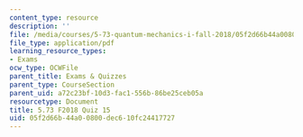 ```yaml
---
content_type: resource
description: ''
file: /media/courses/5-73-quantum-mechanics-i-fall-2018/05f2d66b44a00800dec610fc24417727_MIT5_73F18_quiz15.pdf
file_type: application/pdf
learning_resource_types:
- Exams
ocw_type: OCWFile
parent_title: Exams & Quizzes
parent_type: CourseSection
parent_uid: a72c23bf-10d3-fac1-556b-86be25ceb05a
resourcetype: Document
title: 5.73 F2018 Quiz 15
uid: 05f2d66b-44a0-0800-dec6-10fc24417727
---
```

